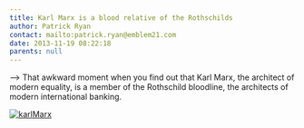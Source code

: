 ```yaml
---
title: Karl Marx is a blood relative of the Rothschilds
author: Patrick Ryan
contact: mailto:patrick.ryan@emblem21.com
date: 2013-11-19 08:22:18
parents: null
---
```


--> That awkward moment when you find out that Karl Marx, the architect of modern equality, is a member of the Rothschild bloodline, the architects of modern international banking.

[![karlMarx](/images/karlMarx.jpg)](/images/karlMarx.jpg)